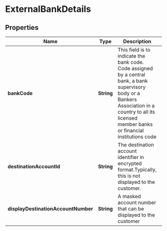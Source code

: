 # ExternalBankDetails

## Properties
Name | Type | Description | Notes
------------ | ------------- | ------------- | -------------
**bankCode** | **String** | This field is to indicate the bank code. Code assigned by a central bank, a bank supervisory body or a Bankers Association in a country to all its licensed member banks or financial institutions code | 
**destinationAccountId** | **String** | The destination account identifier in encrypted format.Typically, this is not displayed to the customer. | 
**displayDestinationAccountNumber** | **String** | A masked account number that can be displayed to the customer |  [optional]
